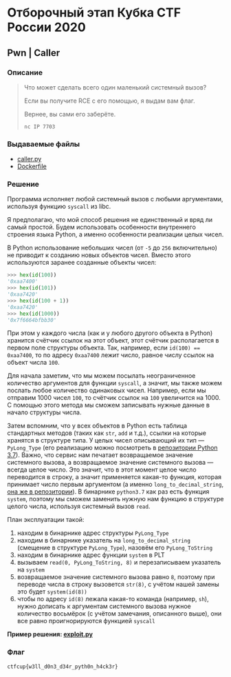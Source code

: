 # Отборочный этап Кубка CTF России 2020

## Pwn | Caller

### Описание

> Что может сделать всего один маленький системный вызов?
> 
> Если вы получите RCE с его помощью, я выдам вам флаг.
> 
> Вернее, вы сами его заберёте.
> 
> `nc IP 7703`

### Выдаваемые файлы

- [caller.py](service/caller.py)
- [Dockerfile](service/Dockerfile)

### Решение

Программа исполняет любой системный вызов с любыми аргументами, используя функцию `syscall` из libc.

Я предполагаю, что мой способ решения не единственный и вряд ли самый простой. Будем использовать особенности внутреннего строения языка Python, а именно особенности реализации целых чисел.

В Python использование небольших чисел (от `-5` до `256` включительно) не приводит к созданию новых объектов чисел. Вместо этого используются заранее созданные объекты чисел:

```python
>>> hex(id(100))
'0xaa7400'
>>> hex(id(101))
'0xaa7420'
>>> hex(id(100 + 1))
'0xaa7420'
>>> hex(id(1000))
'0x7f6664bfbb30'
```

При этом у каждого числа (как и у любого другого объекта в Python) хранится счётчик ссылок на этот объект, этот счётчик располагается в первом поле структуры объекта. Так, например, если `id(100) == 0xaa7400`, то по адресу `0xaa7400` лежит число, равное числу ссылок на объект числа `100`.

Для начала заметим, что мы можем посылать неограниченное количество аргументов для функции `syscall`, а значит, мы также можем послать любое количество одинаковых чисел. Например, если мы отправим 1000 чисел `100`, то счётчик ссылок на `100` увеличится на 1000. С помощью этого метода мы сможем записывать нужные данные в начало структуры числа.

Затем вспомним, что у всех объектов в Python есть таблица стандартных методов (таких как `str`, `add` и т.д.), ссылки на которые хранятся в структуре типа. У целых чисел описывающий их тип — `PyLong_Type` (его реализацию можно посмотреть в [репозитории Python 3.7](https://github.com/python/cpython/blob/3.7/Objects/longobject.c)). Важно, что сервис нам печатает возвращаемое значение системного вызова, а возвращаемое значение системного вызова — всегда целое число. Это значит, что в этот момент целое число переводится в строку, а значит применяется какая-то функция, которая принимает число первым аргументом (а именно `long_to_decimal_string`, [она же в репозитории](https://github.com/python/cpython/blob/3.7/Objects/longobject.c#L1762)). В бинарнике `python3.7` как раз есть функция `system`, поэтому мы сможем заменить нужную нам функцию в структуре целого числа, используя системный вызов `read`.

План эксплуатации такой:

1. находим в бинарнике адрес структуры `PyLong_Type`
2. находим в бинарнике указатель на `long_to_decimal_string` (смещение в структуре `PyLong_Type`), назовём его `PyLong_ToString`
3. находим в бинарнике адрес функции `system` в PLT
4. вызываем `read(0, PyLong_ToString, 8)` и перезаписываем указатель на `system`
5. возвращаемое значение системного вызова равно `8`, поэтому при переводе числа в строку вызовется `str(8)`, с учётом нашей замены это будет `system(id(8))`
6. чтобы по адресу `id(8)` лежала какая-то команда (например, `sh`), нужно дописать к аргументам системного вызова нужное количество восьмёрок (с учётом замечания, описанного выше), они все равно проигнорируются функцией `syscall`

__Пример решения: [exploit.py](exploit.py)__

### Флаг

`ctfcup{w3ll_d0n3_d34r_pyth0n_h4ck3r}`
